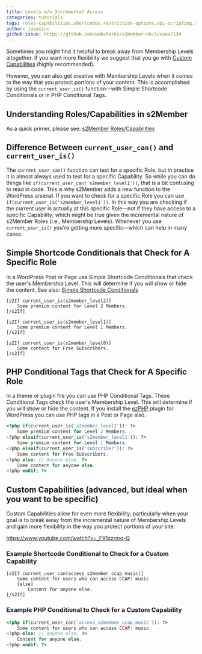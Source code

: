```yaml
---
title: Levels w/o Incremental Access
categories: tutorials
tags: roles-capabilities,shortcodes,restriction-options,api-scripting,mu-plugins-hacks
author: jaswsinc
github-issue: https://github.com/websharks/s2member-kb/issues/134
---
```


Sometimes you might find it helpful to break away from Membership Levels altogether. If you want more flexibility we suggest that you go with [Custom Capabilities](https://www.youtube.com/watch?v=_F91xzrmq-Q) (highly recommended).

However, you can also get creative with Membership Levels when it comes to the way that you protect portions of your content. This is accomplished by using the `current_user_is()` function—with Simple Shortcode Conditionals or in PHP Conditional Tags.

## Understanding Roles/Capabilities in s2Member

As a quick primer, please see: [s2Member Roles/Capabilities](https://github.com/websharks/s2member-kb/issues/122)

## Difference Between `current_user_can()` and `current_user_is()`

The `current_user_can()` function can test for a specific Role, but in practice it is almost always used to test for a specific Capability. So while you can do things like `if(current_user_can('s2member_level1'))`, that is a bit confusing to read in code. This is why s2Member adds a new function to the WordPress arsenal. If you want to check for a specific Role you can use `if(current_user_is('s2member_level1'))`. In this way you are checking if the current user is actually at this specific Role—not if they have access to a specific Capability; which might be true given the incremental nature of s2Member Roles (i.e., Membership Levels). Whenever you use `current_user_is()` you're getting more specific—which can help in many cases.

## Simple Shortcode Conditionals that Check for A Specific Role

In a WordPress Post or Page use Simple Shortcode Conditionals that check the user's Membership Level. This will determine if you will show or hide the content. See also: [Simple Shortcode Conditionals](https://github.com/websharks/s2member-kb/issues/119)

```text
[s2If current_user_is(s2member_level2)]
	Some premium content for Level 2 Members.
[/s2If]

[s2If current_user_is(s2member_level1)]
	Some premium content for Level 1 Members.
[/s2If]

[s2If current_user_is(s2member_level0)]
	Some content for Free Subscribers.
[/s2If]
```

## PHP Conditional Tags that Check for A Specific Role

In a theme or plugin file you can use PHP Conditional Tags. These Conditional Tags check the user's Membership Level. This will determine if you will show or hide the content. If you install the [ezPHP](https://wordpress.org/plugins/ezphp/) plugin for WordPress you can use PHP tags in a Post or Page also.

```php
<?php if(current_user_is('s2member_level2')): ?>
	Some premium content for Level 2 Members.
<?php elseif(current_user_is('s2member_level1')): ?>
	Some premium content for Level 1 Members.
<?php elseif(current_user_is('subscriber')): ?>
	Some content for Free Subscribers.
<?php else: // Anyone else. ?>
	Some content for anyone else.
<?php endif; ?>
```

## Custom Capabilities (advanced, but ideal when you want to be specific)

Custom Capabilities allow for even more flexibility, particularly when your goal is to break away from the incremental nature of Membership Levels and gain more flexibility in the way you protect portions of your site.

https://www.youtube.com/watch?v=_F91xzrmq-Q

### Example Shortcode Conditional to Check for a Custom Capability

```text
[s2If current_user_can(access_s2member_ccap_music)]
	Some content for users who can access CCAP: music
	[else]
		Content for anyone else.
[/s2If]
```

### Example PHP Conditional to Check for a Custom Capability

```php
<?php if(current_user_can('access_s2member_ccap_music')): ?>
	Some content for users who can access CCAP: music
<?php else: // Anyone else. ?>
	Content for anyone else.
<?php endif; ?>
```
